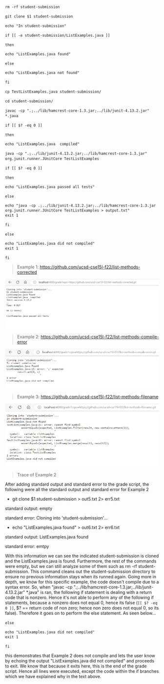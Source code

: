 `rm -rf student-submission`

`git clone $1 student-submission`

`echo "In student-submission"`

`if [[ -e student-submission/ListExamples.java ]]`

`then`
	
    echo "ListExamples.java found"
`else`

	echo "ListExamples.java not found"
`fi`

`cp TestListExamples.java student-submission/`

`cd student-submission/`

`javac -cp ".;../lib/hamcrest-core-1.3.jar;../lib/junit-4.13.2.jar" *.java`

`if [[ $? -eq 0 ]]`

`then`

	echo "ListExamples.java  compiled"

`java -cp ".;../lib/junit-4.13.2.jar;../lib/hamcrest-core-1.3.jar" org.junit.runner.JUnitCore TestListExamples`

`if [[ $? -eq 0 ]] `

`then `

	echo "ListExamples.java passed all tests"

`else `

	echo "java -cp .;../lib/junit-4.13.2.jar;../lib/hamcrest-core-1.3.jar org.junit.runner.JUnitCore TestListExamples > output.txt"
	exit 1
`fi`

`else `

	echo "ListExamples.java did not compiled"
	exit 1
`fi`

> Example 1: https://github.com/ucsd-cse15l-f22/list-methods-corrected

![Image](studentsub1.png)

> Example 2: https://github.com/ucsd-cse15l-f22/list-methods-compile-error

![Image](studentsub2.png)

> Example 3: https://github.com/ucsd-cse15l-f22/list-methods-filename

![Image](studentsub3.png)

> Trace of Example 2

After adding standard output and standard error to the grade script, the following were all the standard output and standard error for Example 2

- git clone $1 student-submission > out5.txt 2> err5.txt

standard output: empty

standard error: Cloning into 'student-submission'...

- echo "ListExamples.java found" > out6.txt 2> err6.txt

standard output: ListExamples.java found

standard error: emtpy

With this information we can see the indicated student-submission is cloned and the ListExamples.java is found. Furthermore, the rest of the commands were empty, but we can still analyze some of them such as rm -rf student-submission. This command cleans out the student-submission directory to ensure no previous information stays when its runned again. Going more in depth, we know for this specific example, the code doesn't compile due to a syntax error. So, when "javac -cp ".;../lib/hamcrest-core-1.3.jar;../lib/junit-4.13.2.jar" *.java" is ran, the following if statement is dealing with a return code that is nonzero. Hence it's not able to perform any of the following if statements, because a nonzero does not equal 0, hence its false (`[[ $? -eq 0 ]]`, $? == return code of non zero; hence non zero does not equal 0, so its false). Therefore it goes on to perform the else statement. As seen below... 

`else `

	echo "ListExamples.java did not compiled"
	exit 1

`fi`

this demonstrates that Example 2 does not compile and lets the user know by echoing the output "ListExamples.java did not compiled" and proceeds to exit. We know that because it exits here, this is the end of the grade script. Hence all lines were executed, except the code within the if branches which we have explained why in the text above.